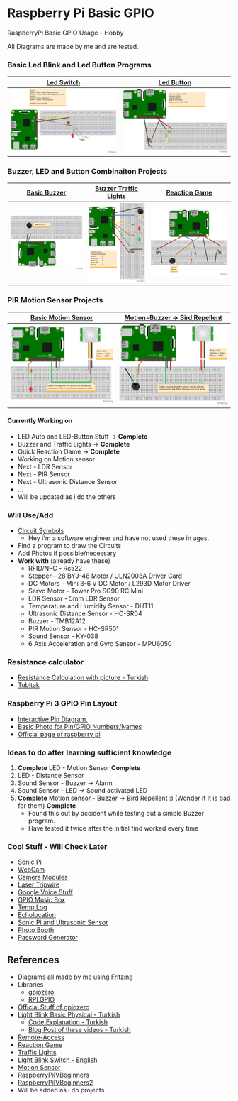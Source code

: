 # Raspberry Pi Basic GPIO

RaspberryPi Basic GPIO Usage - Hobby
 
All Diagrams are made by me and are tested.

### Basic Led Blink and Led Button Programs

[Led Switch](https://github.com/omerwwazap/Raspberry-Pi-Basic-GPIO/blob/master/Led-Program/Switch) |  [Led Button](https://github.com/omerwwazap/Raspberry-Pi-Basic-GPIO/blob/master/Led-Program/Button) | 
|:-------------------------:|:-------------------------:
![Switch](https://github.com/omerwwazap/Raspberry-Pi-Basic-GPIO/blob/master/Led-Program/Switch/1-Led-Switch_bb.png)  |  ![Button](https://github.com/omerwwazap/Raspberry-Pi-Basic-GPIO/blob/master/Led-Program/Button/2-Led-Button_bb.png) |

### Buzzer, LED and Button Combinaiton Projects
[Basic Buzzer](https://github.com/omerwwazap/Raspberry-Pi-Basic-GPIO/tree/master/Buzzer-Program/Basic%20Buzzer) | [Buzzer Traffic Lights](https://github.com/omerwwazap/Raspberry-Pi-Basic-GPIO/blob/master/Buzzer-Program/Buzzer-Light) | [Reaction Game](https://github.com/omerwwazap/Raspberry-Pi-Basic-GPIO/blob/master/Reaction-Game-Program)
|:-------------------------:|:-------------------------:|:-------------------------:|
 ![Buzzer](https://github.com/omerwwazap/Raspberry-Pi-Basic-GPIO/blob/master/Buzzer-Program/Basic%20Buzzer/Buzzer_bb.png) |![Buzzer-Light](https://github.com/omerwwazap/Raspberry-Pi-Basic-GPIO/blob/master/Buzzer-Program/Buzzer-Light/Traffic%20Light_bb.png) | ![Reaction](https://github.com/omerwwazap/Raspberry-Pi-Basic-GPIO/blob/master/Reaction-Game-Program/Reaction%20Game_bb.png)

### PIR Motion Sensor Projects
[Basic Motion Sensor](https://github.com/omerwwazap/Raspberry-Pi-Basic-GPIO/tree/master/Pir-Motion-Program/Basic-PIR-Motion)|[Motion-Buzzer -> Bird Repellent](https://github.com/omerwwazap/Raspberry-Pi-Basic-GPIO/tree/master/Pir-Motion-Program/PIR-Buzzer-Bird%20Repellent)
|:-------------------------:|:-------------------------:|
![Motion](https://github.com/omerwwazap/Raspberry-Pi-Basic-GPIO/blob/master/Pir-Motion-Program/Basic-PIR-Motion/MotionSensor_bb.png)|![Repellent_bb](https://github.com/omerwwazap/Raspberry-Pi-Basic-GPIO/blob/master/Pir-Motion-Program/PIR-Buzzer-Bird%20Repellent/Bird%20Repellent_bb.png)

#### Currently Working on

- LED Auto and LED-Button Stuff -> **Complete**
- Buzzer and Traffic Lights -> **Complete**
- Quick Reaction Game -> **Complete**
- Working on Motion sensor
- Next - LDR Sensor
- Next - PIR Sensor
- Next - Ultrasonic Distance Sensor
- ...
- Will be updated as i do the others

### Will Use/Add

- [Circuit Symbols](https://www.electronicshub.org/symbols/)
  - Hey i'm a software engineer and have not used these in ages.
- Find a program to draw the Circuits
- Add Photos if possible/necessary
- **Work with** (already have these)
  - RFID/NFC - Rc522
  - Stepper - 28 BYJ-48 Motor / ULN2003A Driver Card
  - DC Motors -  Mini 3-6 V DC Motor / L293D Motor Driver
  - Servo Motor - Tower Pro SG90 RC Mini
  - LDR Sensor - 5mm LDR Sensor
  - Temperature and Humidity Sensor - DHT11
  - Ultrasonic Distance Sensor - HC-SR04
  - Buzzer - TMB12A12
  - PIR Motion Sensor - HC-SR501
  - Sound Sensor - KY-038
  - 6 Axis Acceleration and Gyro Sensor - MPU6050

### Resistance calculator

- [Resistance Calculation with picture - Turkish](http://ekinoks.cu.edu.tr/direnc/)
- [Tubitak](http://bilimteknik.tubitak.gov.tr/sites/default/files/gelisim/elektronik/resistor.html)

### Raspberry Pi 3 GPIO Pin Layout

- [Interactive Pin Diagram.](https://pinout.xyz/#)
- [Basic Photo for Pin/GPIO Numbers/Names](https://maker.robotistan.com/wp-content/uploads/2015/09/GPIO_Pi2.jpg)
- [Official page of raspberry pi](https://www.raspberrypi.org/documentation/usage/gpio/)

### Ideas to do after learning sufficient knowledge

1. **Complete**  LED - Motion Sensor **Complete** 
2. LED - Distance Sensor
3. Sound Sensor - Buzzer -> Alarm
4. Sound Sensor - LED -> Sound activated LED
5. **Complete** Motion sensor - Buzzer -> Bird Repellent :) (Wonder if it is bad for them) **Complete** 
   - Found this out by accident while testing out a simple Buzzer program.
   - Have tested it twice after the initial find worked every time

### Cool Stuff - Will Check Later

- [Sonic Pi](https://projects.raspberrypi.org/en/projects/getting-started-with-sonic-pi)
- [WebCam](https://www.raspberrypi.org/documentation/usage/webcams/README.md)
- [Camera Modules](https://www.raspberrypi.org/documentation/usage/camera/README.md)
- [Laser Tripwire](https://projects.raspberrypi.org/en/projects/laser-tripwire)
- [Google Voice Stuff](https://projects.raspberrypi.org/en/projects/google-voice-aiy)
- [GPIO Music Box](https://projects.raspberrypi.org/en/projects/gpio-music-box)
- [Temp Log](https://projects.raspberrypi.org/en/projects/temperature-log)
- [Echolocation](https://projects.raspberrypi.org/en/projects/see-like-a-bat)
- [Sonic Pi and Ultrasonic Sensor](https://projects.raspberrypi.org/en/projects/ultrasonic-theremin)
- [Photo Booth](https://projects.raspberrypi.org/en/projects/the-all-seeing-pi)
- [Password Generator](https://projects.raspberrypi.org/en/projects/password-generator)

## References

- Diagrams all made by me using  [Fritzing](https://fritzing.org/)
- Libraries
  - [gpiozero](https://gpiozero.readthedocs.io/en/stable/)
  - [RPI.GPIO](https://www.raspberrypi.org/documentation/usage/gpio/python/README.md)
- [Official Stuff of gpiozero](https://gpiozero.readthedocs.io/en/stable/recipes.html)
- [Light Blink Basic Physical - Turkish](https://www.youtube.com/watch?v=IX-0KgDSU7M&list=PLDRcccSktQd6zXC4_ri_xxMsdgrH5MCPS&index=6)
  - [Code Explanation - Turkish](https://www.youtube.com/watch?v=mrqEWLwpShM)
  - [Blog Post of these videos - Turkish](https://maker.robotistan.com/raspberry-pi-dersleri-4-gpio-ile-led-kontrolu/)
- [Remote-Access](https://www.raspberrypi.org/documentation/remote-access/)
- [Reaction Game](https://projects.raspberrypi.org/en/projects/python-quick-reaction-game)
- [Traffic Lights](https://projects.raspberrypi.org/en/projects/physical-computing)
- [Light Blink Switch - English](https://www.youtube.com/watch?v=U6N5pRDOrg4)
- [Motion Sensor](https://gpiozero.readthedocs.io/en/stable/recipes.html#motion-sensor)
- [RaspberryPiIVBeginners](https://www.youtube.com/playlist?list=PLFA4eZ_bEubl_zVY-Dikk7Rpttk2xeWFv)
- [RaspberryPiIVBeginners2](https://www.youtube.com/playlist?list=PL5A424764EDE3BF98)
- Will be added as  i do projects
